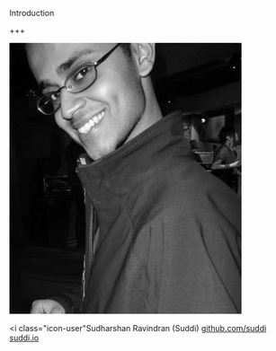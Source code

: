 Introduction

+++

![Suddi](assets/img/suddi.jpg)

<i class="icon-user"Sudharshan Ravindran (Suddi)
<i class="icon-github-circled"></i>[github.com/suddi](https://github.com/suddi)
<i class="icon-globe"></i>[suddi.io](https://suddi.io)

